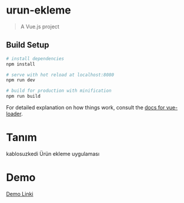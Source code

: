 # urun-ekleme

> A Vue.js project

## Build Setup

``` bash
# install dependencies
npm install

# serve with hot reload at localhost:8080
npm run dev

# build for production with minification
npm run build
```

For detailed explanation on how things work, consult the [docs for vue-loader](http://vuejs.github.io/vue-loader).

# Tanım

kablosuzkedi Ürün ekleme uygulaması

# Demo

[Demo Linki](https://haktantekin.com/projects/vue-monster-kill-game/)